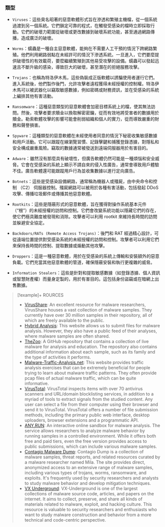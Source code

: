 ### 類型

- `Viruses`：這些臭名昭著的惡意軟體形式旨在滲透和繁殖主機檔，從一個系統過渡到另一個系統。它們鎖定可靠的程式，在觸發受感染的檔時立即採取行動。它們的破壞力範圍從破壞或更改數據到破壞系統功能，甚至通過網路傳播，造成廣泛的破壞。
    
- `Worms`：蠕蟲是一種自主惡意軟體，能夠在不需要人工干預的情況下跨網路繁殖。他們利用網路弱點在未經許可的情況下滲透系統。一旦進入，它們要麼提供破壞性的有效載荷，要麼繼續繁殖到其他易受攻擊的設備。蠕蟲可以發起迅速且不斷升級的感染，導致巨大的破壞，甚至潛在的拒絕服務攻擊。
    
- `Trojans`：也稱為特洛伊木馬，這些偽裝成正版軟體以誘騙使用者運行它們。進入系統後，他們製作後門，允許攻擊者遠程獲得未經授權的控制權。特洛伊木馬可以被武器化以竊取敏感數據，例如密碼或財務資訊，並在受感染的系統上編排其他有害活動。
    
- `Ransomware`：這種惡意類型的惡意軟體會加密目標系統上的檔，使其無法訪問。然後，攻擊者要求贖金以換取解密密鑰，從而有效地將受害者的數據用於贖金。勒索軟體攻擊的影響可能會削弱組織和個人的實力，從而導致嚴重的財務和聲譽損害。
    
- `Spyware`：這種類型的惡意軟體在未經使用者同意的情況下秘密收集敏感數據和用戶活動。它可以跟蹤在線瀏覽習慣、記錄擊鍵和捕獲登錄憑據，對隱私和安全構成嚴重風險。竊取的數據通常被發送到遠端伺服器用於有害目的。
    
- `Adware`：雖然沒有那麼具有破壞性，但廣告軟體仍然可能是一種煩惱和安全威脅。它會在受感染的系統上顯示不請自來的侵入性廣告，通常會導致用戶體驗不佳。廣告軟體還可能跟蹤用戶行為並收集數據以進行定向廣告。
    
- `Botnets`：這些是受感染設備網路，通常稱為機器人或殭屍，由中央命令和控制 （C2） 伺服器控制。殭屍網路可以被用於各種有害活動，包括發起 DDoS 攻擊、傳播垃圾郵件或傳播其他惡意軟體。
    
- `Rootkits`：這些是隱蔽形式的惡意軟體，旨在獲得對操作系統基本元件（“根”）的未經授權的訪問和控制。它們會改變系統功能以隱藏它們的存在，使它們極具難度被發現和消除。攻擊者可以利用 rootkit 來維持長時間的訪問並躲避安全協定。
    
- `Backdoors/RATs (Remote Access Trojans)`：後門和 RAT 經過精心設計，可從遠端位置提供對受感染系統的未經授權的訪問和控制。攻擊者可以利用它們來保持長時間的控制、提取數據或煽動其他攻擊。
    
- `Droppers`：這是一種惡意軟體，用於在受感染的系統上傳輸和安裝額外的惡意負載。它們充當其他惡意軟體的管道，確保隱蔽安裝和執行更複雜的威脅。
    
- `Information Stealers`：這些是針對和提取敏感數據（如登錄憑據、個人資訊或智慧財產權）而量身定製的，用於有害目的。這包括身份盜竊或在暗網上出售數據。


>[!example]+ ROURCES
>- [VirusShare](https://virusshare.com/): An excellent resource for malware researchers, VirusShare houses a vast collection of malware samples. They currently have over 30 million samples in their repository, all of which are freely available to the public.
>- [Hybrid Analysis](https://www.hybrid-analysis.com/): This website allows us to submit files for malware analysis. However, they also have a public feed of their analyses, where malware samples are often shared.
>- [TheZoo](https://github.com/ytisf/theZoo): A GitHub repository that contains a collection of live malware for analysis and education. The repository also contains additional information about each sample, such as its family and the type of activities it performs.
>- [Malware-Traffic-Analysis.net](https://malware-traffic-analysis.net/): This website provides traffic analysis exercises that can be extremely beneficial for people trying to learn about malware traffic patterns. They often provide pcap files of actual malware traffic, which can be quite informative.
>- [VirusTotal](https://www.virustotal.com/): VirusTotal inspects items with over 70 antivirus scanners and URL/domain blocklisting services, in addition to a myriad of tools to extract signals from the studied content. Any user can select a file from their computer using their browser and send it to VirusTotal. VirusTotal offers a number of file submission methods, including the primary public web interface, desktop uploaders, browser extensions and a programmatic API.
>- [ANY.RUN](https://app.any.run/): An interactive online sandbox for malware analysis. The service allows researchers to analyze malware behavior by running samples in a controlled environment. While it offers both free and paid tiers, even the free version provides access to public submissions, which can include various malware samples.
>- [Contagio Malware Dump](https://contagiodump.blogspot.com/): Contagio Dump is a collection of malware samples, threat reports, and related resources curated by a malware researcher named Mila. The site provides direct, anonymized access to an extensive range of malware samples, including various types of trojans, worms, ransomware, and exploits. It's frequently used by security researchers and analysts to study malware behavior and develop mitigation techniques.
>- [VX Underground](https://www.vx-underground.org/): VX-Underground is one of the largest collections of malware source code, articles, and papers on the internet. It aims to collect, preserve, and share all kinds of materials related to malware, exploit, and hacking culture. This resource is valuable to security researchers and enthusiasts who want to study malware construction and behavior from a more technical and code-centric perspective.


